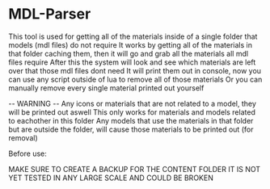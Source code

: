 # MDL-Parser
This tool is used for getting all of the materials inside of a single folder that models (mdl files) do not require
It works by getting all of the materials in that folder caching them, then it will go and grab all the materials all mdl files require
After this the system will look and see which materials are left over that those mdl files dont need
It will print them out in console, now you can use any script outside of lua to remove all of those materials
Or you can manually remove every single material printed out yourself

-- WARNING --
Any icons or materials that are not related to a model, they will be printed out aswell
This only works for materials and models related to eachother in this folder
Any models that use the materials in that folder but are outside the folder, will cause those materials to be printed out (for removal)

Before use:

MAKE SURE TO CREATE A BACKUP FOR THE CONTENT FOLDER
IT IS NOT YET TESTED IN ANY LARGE SCALE AND COULD BE BROKEN
